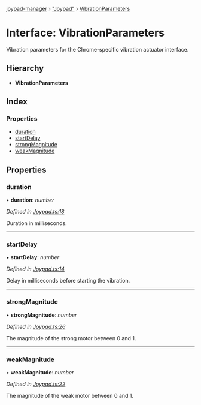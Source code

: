 [joypad-manager](../README.md) › ["Joypad"](../modules/_joypad_.md) › [VibrationParameters](_joypad_.vibrationparameters.md)

# Interface: VibrationParameters

Vibration parameters for the Chrome-specific vibration actuator interface.

## Hierarchy

* **VibrationParameters**

## Index

### Properties

* [duration](_joypad_.vibrationparameters.md#duration)
* [startDelay](_joypad_.vibrationparameters.md#startdelay)
* [strongMagnitude](_joypad_.vibrationparameters.md#strongmagnitude)
* [weakMagnitude](_joypad_.vibrationparameters.md#weakmagnitude)

## Properties

###  duration

• **duration**: *number*

*Defined in [Joypad.ts:18](https://github.com/nvitaterna/joypad-manager/blob/d0042f5/src/Joypad.ts#L18)*

Duration in milliseconds.

___

###  startDelay

• **startDelay**: *number*

*Defined in [Joypad.ts:14](https://github.com/nvitaterna/joypad-manager/blob/d0042f5/src/Joypad.ts#L14)*

Delay in milliseconds before starting the vibration.

___

###  strongMagnitude

• **strongMagnitude**: *number*

*Defined in [Joypad.ts:26](https://github.com/nvitaterna/joypad-manager/blob/d0042f5/src/Joypad.ts#L26)*

The magnitude of the strong motor between 0 and 1.

___

###  weakMagnitude

• **weakMagnitude**: *number*

*Defined in [Joypad.ts:22](https://github.com/nvitaterna/joypad-manager/blob/d0042f5/src/Joypad.ts#L22)*

The magnitude of the weak motor between 0 and 1.
